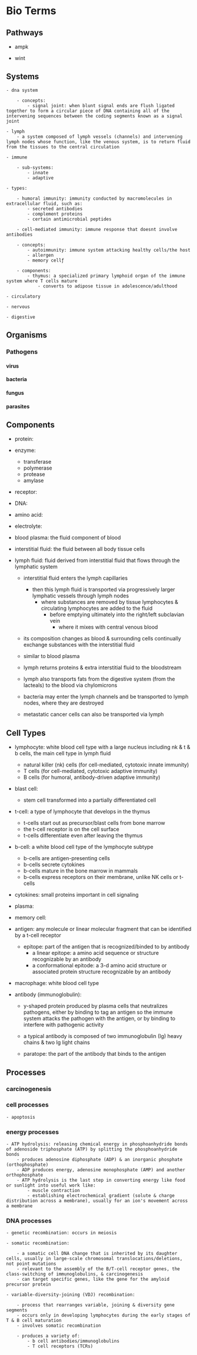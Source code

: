 # Bio Terms


## Pathways

- ampk

- wint


## Systems
	
	- dna system

		- concepts:
			- signal joint: when blunt signal ends are flush ligated together to form a circular piece of DNA containing all of the intervening sequences between the coding segments known as a signal joint 

	- lymph
		- a system composed of lymph vessels (channels) and intervening lymph nodes whose function, like the venous system, is to return fluid from the tissues to the central circulation

	- immune

		- sub-systems:
			- innate
			- adaptive

	- types:

		- humoral immunity: immunity conducted by macromolecules in extracellular fluid, such as:
			- secreted antibodies
			- complement proteins
			- certain antimicrobial peptides

		- cell-mediated immunity: immune response that doesnt involve antibodies

		- concepts:
			- autoimmunity: immune system attacking healthy cells/the host
			- allergen
			- memory cellƒ

		- components:
			- thymus: a specialized primary lymphoid organ of the immune system where T cells mature
				- converts to adipose tissue in adolescence/adulthood

	- circulatory

	- nervous

	- digestive
	

## Organisms

### Pathogens

#### virus

#### bacteria

#### fungus

#### parasites


## Components

- protein:

- enzyme:

	- transferase
	- polymerase
	- protease
	- amylase

- receptor:

- DNA:

- amino acid:

- electrolyte:

- blood plasma: the fluid component of blood

- interstitial fluid: the fluid between all body tissue cells 

- lymph fluid: fluid derived from interstitial fluid that flows through the lymphatic system

	- interstitial fluid enters the lymph capillaries
		- then this lymph fluid is transported via progressively larger lymphatic vessels through lymph nodes
			- where substances are removed by tissue lymphocytes & circulating lymphocytes are added to the fluid
				- before emptying ultimately into the right/left subclavian vein
					- where it mixes with central venous blood

	- its composition changes as blood & surrounding cells continually exchange substances with the interstitial fluid
	- similar to blood plasma
	- lymph returns proteins & extra interstitial fluid to the bloodstream
	- lymph also transports fats from the digestive system (from the lacteals) to the blood via chylomicrons
	- bacteria may enter the lymph channels and be transported to lymph nodes, where they are destroyed
	- metastatic cancer cells can also be transported via lymph


## Cell Types

- lymphocyte: white blood cell type with a large nucleus including nk & t & b cells, the main cell type in lymph fluid
	 - natural killer (nk) cells (for cell-mediated, cytotoxic innate immunity)
	 - T cells (for cell-mediated, cytotoxic adaptive immunity)
	 - B cells (for humoral, antibody-driven adaptive immunity)

- blast cell:
	- stem cell transformed into a partially differentiated cell

- t-cell: a type of lymphocyte that develops in the thymus
	- t-cells start out as precursor/blast cells from bone marrow
	- the t-cell receptor is on the cell surface
	- t-cells differentiate even after leaving the thymus

- b-cell: a white blood cell type of the lymphocyte subtype
	- b-cells are antigen-presenting cells
	- b-cells secrete cytokines
	- b-cells mature in the bone marrow in mammals
	- b-cells express receptors on their membrane, unlike NK cells or t-cells

- cytokines: small proteins important in cell signaling

- plasma:

- memory cell:

- antigen: any molecule or linear molecular fragment that can be identified by a t-cell receptor

	- epitope: part of the antigen that is recognized/binded to by antibody
		- a linear epitope: a amino acid sequence or structure recognizable by an antibody
		- a conformational epitode: a 3-d amino acid structure or associated protein structure recognizable by an antibody

- macrophage: white blood cell type

- antibody (immunoglobulin): 

	- y-shaped protein produced by plasma cells that neutralizes pathogens, either by binding to tag an antigen so the immune system attacks the pathogen with the antigen, or by binding to interfere with pathogenic activity

	- a typical antibody is composed of two immunoglobulin (Ig) heavy chains & two Ig light chains

	- paratope: the part of the antibody that binds to the antigen


## Processes

### carcinogenesis

### cell processes

	- apoptosis


### energy processes

	- ATP hydrolysis: releasing chemical energy in phosphoanhydride bonds of adenoside triphosphate (ATP) by splitting the phosphoanhydride bonds
		- produces adenosine diphosphate (ADP) & an inorganic phosphate (orthophosphate)
		- ADP produces energy, adenosine monophosphate (AMP) and another orthophosphate
		- ATP hydrolysis is the last step in converting energy like food or sunlight into useful work like:
			- muscle contraction
			- establishing electrochemical gradient (solute & charge distribution across a membrane), usually for an ion's movement across a membrane

### DNA processes

	- genetic recombination: occurs in meiosis

	- somatic recombination: 

		- a somatic cell DNA change that is inherited by its daughter cells, usually in large-scale chromosomal translocations/deletions, not point mutations
		- relevant to the assembly of the B/T-cell receptor genes, the class-switching of immunoglobulins, & carcinogenesis
		- can target specific genes, like the gene for the amyloid precursor protein

	- variable-diversity-joining (VDJ) recombination: 

		- process that rearranges variable, joining & diversity gene segments
		- occurs only in developing lymphocytes during the early stages of T & B cell maturation
		- involves somatic recombination

		- produces a variety of: 
			- b cell antibodies/immunoglobulins
			- T cell receptors (TCRs)